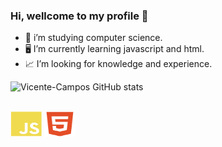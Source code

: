 ### Hi, wellcome to my profile 👋


 - 🏫 i’m studying computer science.
 - 🖥️ I’m currently learning javascript and html.
 - 📈 I’m looking for knowledge and experience.

![Vicente-Campos GitHub stats](https://github-readme-stats.vercel.app/api?username=Vicente&show_icons=true&theme=dracula)

<div style="display: inline_block"><br>
  <img align="center" alt="Vicente-Js" height="40" width="50" src="https://raw.githubusercontent.com/devicons/devicon/master/icons/javascript/javascript-plain.svg">
  <img align="center" alt="Vicente-html5" height="40" width="50" src="https://raw.githubusercontent.com/devicons/devicon/master/icons/html5/html5-plain.svg">

 

